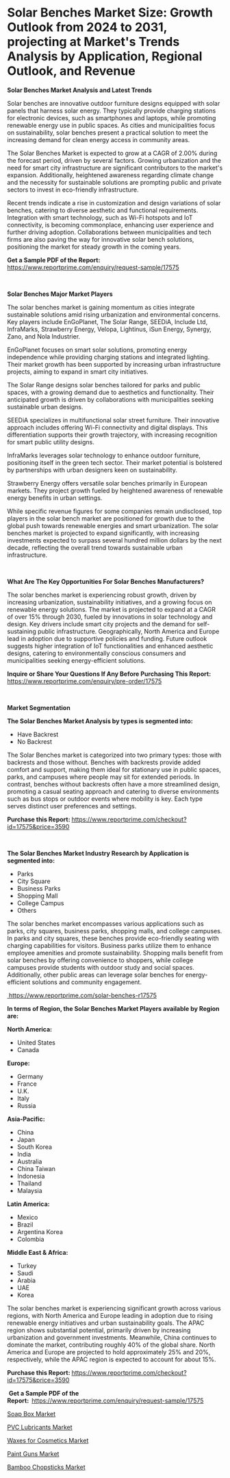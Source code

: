 <p><h1>Solar Benches Market Size: Growth Outlook from 2024 to 2031, projecting at Market's Trends Analysis by Application, Regional Outlook, and Revenue</h1></p><p><strong>Solar Benches Market Analysis and Latest Trends</strong></p>
<p><p>Solar benches are innovative outdoor furniture designs equipped with solar panels that harness solar energy. They typically provide charging stations for electronic devices, such as smartphones and laptops, while promoting renewable energy use in public spaces. As cities and municipalities focus on sustainability, solar benches present a practical solution to meet the increasing demand for clean energy access in community areas.</p><p>The Solar Benches Market is expected to grow at a CAGR of 2.00% during the forecast period, driven by several factors. Growing urbanization and the need for smart city infrastructure are significant contributors to the market's expansion. Additionally, heightened awareness regarding climate change and the necessity for sustainable solutions are prompting public and private sectors to invest in eco-friendly infrastructure.</p><p>Recent trends indicate a rise in customization and design variations of solar benches, catering to diverse aesthetic and functional requirements. Integration with smart technology, such as Wi-Fi hotspots and IoT connectivity, is becoming commonplace, enhancing user experience and further driving adoption. Collaborations between municipalities and tech firms are also paving the way for innovative solar bench solutions, positioning the market for steady growth in the coming years.</p></p>
<p><strong>Get a Sample PDF of the Report:&nbsp;</strong> <a href="https://www.reportprime.com/enquiry/request-sample/17575?utm_campaign=115&utm_medium=2&utm_source=Github&utm_content=ia&utm_term=19112024&utm_id=solar-benches">https://www.reportprime.com/enquiry/request-sample/17575</a></p>
<p>&nbsp;</p>
<p><strong>Solar Benches Major Market Players</strong></p>
<p><p>The solar benches market is gaining momentum as cities integrate sustainable solutions amid rising urbanization and environmental concerns. Key players include EnGoPlanet, The Solar Range, SEEDiA, Include Ltd, InfraMarks, Strawberry Energy, Velopa, Lightinus, iSun Energy, Synergy, Zano, and Nola Industrier.</p><p>EnGoPlanet focuses on smart solar solutions, promoting energy independence while providing charging stations and integrated lighting. Their market growth has been supported by increasing urban infrastructure projects, aiming to expand in smart city initiatives.</p><p>The Solar Range designs solar benches tailored for parks and public spaces, with a growing demand due to aesthetics and functionality. Their anticipated growth is driven by collaborations with municipalities seeking sustainable urban designs.</p><p>SEEDiA specializes in multifunctional solar street furniture. Their innovative approach includes offering Wi-Fi connectivity and digital displays. This differentiation supports their growth trajectory, with increasing recognition for smart public utility designs.</p><p>InfraMarks leverages solar technology to enhance outdoor furniture, positioning itself in the green tech sector. Their market potential is bolstered by partnerships with urban designers keen on sustainability.</p><p>Strawberry Energy offers versatile solar benches primarily in European markets. They project growth fueled by heightened awareness of renewable energy benefits in urban settings.</p><p>While specific revenue figures for some companies remain undisclosed, top players in the solar bench market are positioned for growth due to the global push towards renewable energies and smart urbanization. The solar benches market is projected to expand significantly, with increasing investments expected to surpass several hundred million dollars by the next decade, reflecting the overall trend towards sustainable urban infrastructure.</p></p>
<p>&nbsp;</p>
<p><strong>What Are The Key Opportunities For Solar Benches Manufacturers?</strong></p>
<p><p>The solar benches market is experiencing robust growth, driven by increasing urbanization, sustainability initiatives, and a growing focus on renewable energy solutions. The market is projected to expand at a CAGR of over 15% through 2030, fueled by innovations in solar technology and design. Key drivers include smart city projects and the demand for self-sustaining public infrastructure. Geographically, North America and Europe lead in adoption due to supportive policies and funding. Future outlook suggests higher integration of IoT functionalities and enhanced aesthetic designs, catering to environmentally conscious consumers and municipalities seeking energy-efficient solutions.</p></p>
<p><strong>Inquire or Share Your Questions If Any Before Purchasing This Report:</strong> <a href="https://www.reportprime.com/enquiry/pre-order/17575?utm_campaign=115&utm_medium=2&utm_source=Github&utm_content=ia&utm_term=19112024&utm_id=solar-benches">https://www.reportprime.com/enquiry/pre-order/17575</a></p>
<p>&nbsp;</p>
<p><strong>Market Segmentation</strong></p>
<p><strong>The Solar Benches Market Analysis by types is segmented into:</strong></p>
<p><ul><li>Have Backrest</li><li>No Backrest</li></ul></p>
<p><p>The Solar Benches market is categorized into two primary types: those with backrests and those without. Benches with backrests provide added comfort and support, making them ideal for stationary use in public spaces, parks, and campuses where people may sit for extended periods. In contrast, benches without backrests often have a more streamlined design, promoting a casual seating approach and catering to diverse environments such as bus stops or outdoor events where mobility is key. Each type serves distinct user preferences and settings.</p></p>
<p><strong>Purchase this Report:&nbsp;</strong><a href="https://www.reportprime.com/checkout?id=17575&price=3590&utm_campaign=115&utm_medium=2&utm_source=Github&utm_content=ia&utm_term=19112024&utm_id=solar-benches">https://www.reportprime.com/checkout?id=17575&price=3590</a></p>
<p>&nbsp;</p>
<p><strong>The Solar Benches Market Industry Research by Application is segmented into:</strong></p>
<p><ul><li>Parks</li><li>City Square</li><li>Business Parks</li><li>Shopping Mall</li><li>College Campus</li><li>Others</li></ul></p>
<p><p>The solar benches market encompasses various applications such as parks, city squares, business parks, shopping malls, and college campuses. In parks and city squares, these benches provide eco-friendly seating with charging capabilities for visitors. Business parks utilize them to enhance employee amenities and promote sustainability. Shopping malls benefit from solar benches by offering convenience to shoppers, while college campuses provide students with outdoor study and social spaces. Additionally, other public areas can leverage solar benches for energy-efficient solutions and community engagement.</p></p>
<p><a href="https://www.reportprime.com/solar-benches-r17575?utm_campaign=115&utm_medium=2&utm_source=Github&utm_content=ia&utm_term=19112024&utm_id=solar-benches">&nbsp;https://www.reportprime.com/solar-benches-r17575</a></p>
<p><strong>In terms of Region, the Solar Benches Market Players available by Region are:</strong></p>
<p>
    <p> <strong> North America: </strong>
        <ul>
            <li>United States</li>
            <li>Canada</li>
        </ul>
        </p> 
    <p> <strong> Europe: </strong>
        <ul>
            <li>Germany</li>
            <li>France</li>
            <li>U.K.</li>
            <li>Italy</li>
            <li>Russia</li>
        </ul>
        </p> 
    <p> <strong> Asia-Pacific: </strong>
        <ul>
            <li>China</li>
            <li>Japan</li>
            <li>South Korea</li>
            <li>India</li>
            <li>Australia</li>
            <li>China Taiwan</li>
            <li>Indonesia</li>
            <li>Thailand</li>
            <li>Malaysia</li>
        </ul>
        </p> 
    <p> <strong> Latin America: </strong>
        <ul>
            <li>Mexico</li>
            <li>Brazil</li>
            <li>Argentina Korea</li>
            <li>Colombia</li>
        </ul>
        </p> 
    <p> <strong> Middle East & Africa: </strong>
        <ul>
            <li>Turkey</li>
            <li>Saudi</li>
            <li>Arabia</li>
            <li>UAE</li>
            <li>Korea</li>
        </ul>
    </p>
    </p>
<p><p>The solar benches market is experiencing significant growth across various regions, with North America and Europe leading in adoption due to rising renewable energy initiatives and urban sustainability goals. The APAC region shows substantial potential, primarily driven by increasing urbanization and government investments. Meanwhile, China continues to dominate the market, contributing roughly 40% of the global share. North America and Europe are projected to hold approximately 25% and 20%, respectively, while the APAC region is expected to account for about 15%.</p></p>
<p><strong>Purchase this Report: </strong><a href="https://www.reportprime.com/checkout?id=17575&price=3590&utm_campaign=115&utm_medium=2&utm_source=Github&utm_content=ia&utm_term=19112024&utm_id=solar-benches">https://www.reportprime.com/checkout?id=17575&price=3590</a></p>
<p>&nbsp;<strong>Get a Sample PDF of the Report:&nbsp;&nbsp;</strong><a href="https://www.reportprime.com/enquiry/request-sample/17575?utm_campaign=115&utm_medium=2&utm_source=Github&utm_content=ia&utm_term=19112024&utm_id=solar-benches">https://www.reportprime.com/enquiry/request-sample/17575</a></p>
<p><strong></strong></p>
<p><p><a href="https://github.com/MonroeBullock54/Market-Research-Report-List-1/blob/main/soap-box-market.md?utm_campaign=115&utm_medium=2&utm_source=Github&utm_content=ia&utm_term=19112024&utm_id=solar-benches">Soap Box Market</a></p><p><a href="https://issuu.com/reportprime-2/docs/pvc-lubricants-market-size-2030.ppt_c0f6c84edd6b0a?utm_campaign=115&utm_medium=2&utm_source=Github&utm_content=ia&utm_term=19112024&utm_id=solar-benches">PVC Lubricants Market</a></p><p><a href="https://issuu.com/reportprime-2/docs/waxes-for-cosmetics-market-size-203_7c225a48a542e2?utm_campaign=115&utm_medium=2&utm_source=Github&utm_content=ia&utm_term=19112024&utm_id=solar-benches">Waxes for Cosmetics Market</a></p><p><a href="https://www.linkedin.com/pulse/global-paint-guns-market-trends-analysis-future-growth-prospects-p7kkc?utm_campaign=115&utm_medium=2&utm_source=Github&utm_content=ia&utm_term=19112024&utm_id=solar-benches">Paint Guns Market</a></p><p><a href="https://www.linkedin.com/pulse/global-bamboo-chopsticks-market-focus-application-end-use-kn4ke?utm_campaign=115&utm_medium=2&utm_source=Github&utm_content=ia&utm_term=19112024&utm_id=solar-benches">Bamboo Chopsticks Market</a></p></p>